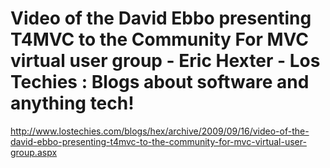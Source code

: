<!--
id: 193903575
link: http://kevinisom.info/post/193903575/video-of-the-david-ebbo-presenting-t4mvc-to-the
slug: video-of-the-david-ebbo-presenting-t4mvc-to-the
date: Tue Sep 22 2009 16:54:39 GMT+1200 (NZST)
raw: {"blog_name":"kevinisom","id":193903575,"post_url":"http://kevinisom.info/post/193903575/video-of-the-david-ebbo-presenting-t4mvc-to-the","slug":"video-of-the-david-ebbo-presenting-t4mvc-to-the","type":"link","date":"2009-09-22 04:54:39 GMT","timestamp":1253595279,"state":"published","format":"html","reblog_key":"mDVPw05C","tags":[],"short_url":"http://tmblr.co/Zw68YyBZhlN","highlighted":[],"feed_item":"http://www.lostechies.com/blogs/hex/archive/2009/09/16/video-of-the-david-ebbo-presenting-t4mvc-to-the-community-for-mvc-virtual-user-group.aspx","from_feed_id":"650234","note_count":0,"title":"Video of the David Ebbo presenting T4MVC to the Community For MVC virtual user group - Eric Hexter - Los Techies : Blogs about software and anything tech!","url":"http://www.lostechies.com/blogs/hex/archive/2009/09/16/video-of-the-david-ebbo-presenting-t4mvc-to-the-community-for-mvc-virtual-user-group.aspx","description":""}
publish: 2009-09-022
tags: 
title: Video of the David Ebbo presenting T4MVC to the Community For MVC virtual user group - Eric Hexter - Los Techies : Blogs about software and anything tech!
-->


Video of the David Ebbo presenting T4MVC to the Community For MVC virtual user group - Eric Hexter - Los Techies : Blogs about software and anything tech!
==========================================================================================================================================================

<http://www.lostechies.com/blogs/hex/archive/2009/09/16/video-of-the-david-ebbo-presenting-t4mvc-to-the-community-for-mvc-virtual-user-group.aspx>

